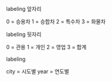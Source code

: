 labeling 앞자리

0 = 승용차
1 = 승합차
2 = 특수차
3 = 화물차

labeling 뒷자리

0 = 관용
1 = 개인
2 = 영업
3 = 합계

labeling

city = 시도별
year = 연도별

